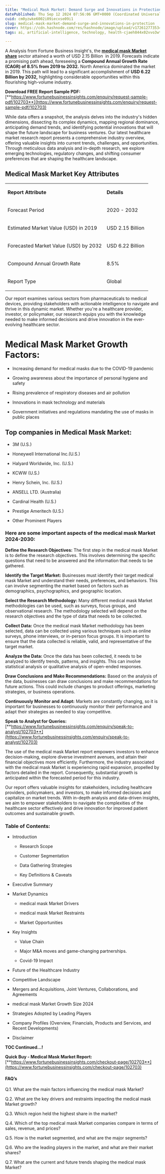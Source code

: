 ```yaml
---
title: "Medical Mask Market: Demand Surge and Innovations in Protection"
datePublished: Thu Sep 12 2024 07:56:06 GMT+0000 (Coordinated Universal Time)
cuid: cm0yzwke6002i09iecxse09i1
slug: medical-mask-market-demand-surge-and-innovations-in-protection
cover: https://cdn.hashnode.com/res/hashnode/image/upload/v1726127735342/d2d882c4-c039-40aa-a5f5-4bde8c7e0520.png
tags: ai, artificial-intelligence, technology, health-cjaeh844x02vvo3wtj5r2s75q, healthcare

---
```


A Analysis from Fortune Business Insight's, the [**medical mask Market share**](https://www.fortunebusinessinsights.com/medical-mask-market-102703) sector attained a worth of USD 2.15 Billion  in 2019. Forecasts indicate a promising path ahead, foreseeing a **Compound Annual Growth Rate (CAGR) of 8.5% from 2019 to 2032.** North America dominated the market in 2019. This path will lead to a significant accomplishment of **USD 6.22 Billion by 2032,** highlighting considerable opportunities within this flourishing high-volume industry.

**Download FREE Report Sample PDF:** [**https://www.fortunebusinessinsights.com/enquiry/request-sample-pdf/102703**](https://www.fortunebusinessinsights.com/enquiry/request-sample-pdf/102703)

While data offers a snapshot, the analysis delves into the industry's hidden dimensions, dissecting its complex dynamics, mapping regional dominance, anticipating demand trends, and identifying potential innovations that will shape the future landscape for business ventures. Our latest healthcare market research report presents a comprehensive industry overview, offering valuable insights into current trends, challenges, and opportunities. Through meticulous data analysis and in-depth research, we explore emerging technologies, regulatory changes, and shifting consumer preferences that are shaping the healthcare landscape.

## **Medical Mask Market Key Attributes**

<table><tbody><tr><td colspan="1" rowspan="1"><p><strong>Report Attribute</strong></p></td><td colspan="1" rowspan="1"><p><strong>Details</strong></p></td></tr><tr><td colspan="1" rowspan="1"><p>Forecast Period</p></td><td colspan="1" rowspan="1"><p>2020 - 2032</p></td></tr><tr><td colspan="1" rowspan="1"><p>Estimated Market Value (USD) in&nbsp;2019</p></td><td colspan="1" rowspan="1"><p>USD 2.15 Billion&nbsp;</p></td></tr><tr><td colspan="1" rowspan="1"><p>Forecasted Market Value (USD) by&nbsp;2032</p></td><td colspan="1" rowspan="1"><p>USD 6.22 Billion</p></td></tr><tr><td colspan="1" rowspan="1"><p>Compound Annual Growth Rate</p></td><td colspan="1" rowspan="1"><p>8.5%</p></td></tr><tr><td colspan="1" rowspan="1"><p>Report Type</p></td><td colspan="1" rowspan="1"><p>Global</p></td></tr></tbody></table>

Our report examines various sectors from pharmaceuticals to medical devices, providing stakeholders with actionable intelligence to navigate and thrive in this dynamic market. Whether you're a healthcare provider, investor, or policymaker, our research equips you with the knowledge needed to make informed decisions and drive innovation in the ever-evolving healthcare sector.

# Medical Mask Market Growth Factors:

* Increasing demand for medical masks due to the COVID-19 pandemic
    
* Growing awareness about the importance of personal hygiene and safety
    
* Rising prevalence of respiratory diseases and air pollution
    
* Innovations in mask technology and materials
    
* Government initiatives and regulations mandating the use of masks in public places
    

## **Top companies in Medical Mask Market:**

* 3M (U.S.)
    
* Honeywell International Inc.(U.S.)
    
* Halyard Worldwide, Inc. (U.S.)
    
* KCWW (U.S.)
    
* Henry Schein, Inc. (U.S.)
    
* ANSELL LTD. (Australia)
    
* Cardinal Health (U.S.)
    
* Prestige Ameritech (U.S.)
    
* Other Prominent Players
    

### **Here are some important aspects of the medical mask Market 2024-2030:**

**Define the Research Objectives:** The first step in the medical mask Market is to define the research objectives. This involves determining the specific questions that need to be answered and the information that needs to be gathered.

**Identify the Target Market:** Businesses must identify their target medical mask Market and understand their needs, preferences, and behaviors. This can involve segmenting the market based on factors such as demographics, psychographics, and geographic location.

**Select the Research Methodology:** Many different medical mask Market methodologies can be used, such as surveys, focus groups, and observational research. The methodology selected will depend on the research objectives and the type of data that needs to be collected.

**Collect Data:** Once the medical mask Market methodology has been selected, data can be collected using various techniques such as online surveys, phone interviews, or in-person focus groups. It is important to ensure that the data collected is reliable, valid, and representative of the target market.

**Analyze the Data:** Once the data has been collected, it needs to be analyzed to identify trends, patterns, and insights. This can involve statistical analysis or qualitative analysis of open-ended responses.

**Draw Conclusions and Make Recommendations:** Based on the analysis of the data, businesses can draw conclusions and make recommendations for future actions. This could include changes to product offerings, marketing strategies, or business operations.

**Continuously Monitor and Adapt:** Markets are constantly changing, so it is important for businesses to continuously monitor their performance and adapt their strategies as needed to stay competitive.

**Speak to Analyst for Queries:** [**https://www.fortunebusinessinsights.com/enquiry/speak-to-analyst/102703**](https://www.fortunebusinessinsights.com/enquiry/speak-to-analyst/102703)

The use of the medical mask Market report empowers investors to enhance decision-making, explore diverse investment avenues, and attain their financial objectives more efficiently. Furthermore, the industry associated with the medical mask Market is experiencing rapid expansion, propelled by factors detailed in the report. Consequently, substantial growth is anticipated within the forecasted period for this industry.

Our report offers valuable insights for stakeholders, including healthcare providers, policymakers, and investors, to make informed decisions and capitalize on market trends. With in-depth analysis and data-driven insights, we aim to empower stakeholders to navigate the complexities of the healthcare sector effectively and drive innovation for improved patient outcomes and sustainable growth.

### **Table of Contents:**

* Introduction
    
    * Research Scope
        
    * Customer Segmentation
        
    * Data Gathering Strategies
        
    * Key Definitions & Caveats
        
* Executive Summary
    
* Market Dynamics
    
    * medical mask Market Drivers
        
    * medical mask Market Restraints
        
    * Market Opportunities
        
* Key Insights
    
    * Value Chain
        
    * Major M&A moves and game-changing partnerships.
        
    * Covid-19 Impact
        
* Future of the Healthcare Industry
    
* Competitive Landscape
    
* Mergers and Acquisitions, Joint Ventures, Collaborations, and Agreements
    
* medical mask Market Growth Size 2024
    
* Strategies Adopted by Leading Players
    
* Company Profiles (Overview, Financials, Products and Services, and Recent Developments)
    
* Disclaimer
    

**TOC Continued…!**

**Quick Buy - Medical Mask Market Report:** [**https://www.fortunebusinessinsights.com/checkout-page/102703**](https://www.fortunebusinessinsights.com/checkout-page/102703)

#### **FAQ’s**

Q.1. What are the main factors influencing the medical mask Market?

Q.2. What are the key drivers and restraints impacting the medical mask Market growth?

Q.3. Which region held the highest share in the market?

Q.4. Which of the top medical mask Market companies compare in terms of sales, revenue, and prices?

Q.5. How is the market segmented, and what are the major segments?

Q.6. Who are the leading players in the market, and what are their market shares?

Q.7. What are the current and future trends shaping the medical mask Market?